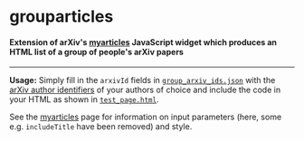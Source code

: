 # grouparticles
#### Extension of arXiv's [myarticles](https://arxiv.org/help/myarticles "arXiv myarticles widget") JavaScript widget which produces an HTML list of a group of people's arXiv papers
---
**Usage:** Simply fill in the `arxivId` fields in [`group_arxiv_ids.json`](./group_arxiv_ids.json) with the [arXiv author identifiers](https://arxiv.org/help/author_identifiers "arXiv author identifiers") of your authors of choice and include the code in your HTML as shown in [`test_page.html`](./test_page.html).

See the [myarticles](https://arxiv.org/help/myarticles "arXiv myarticles widget") page for information on input parameters (here, some e.g. `includeTitle` have been removed) and style.
